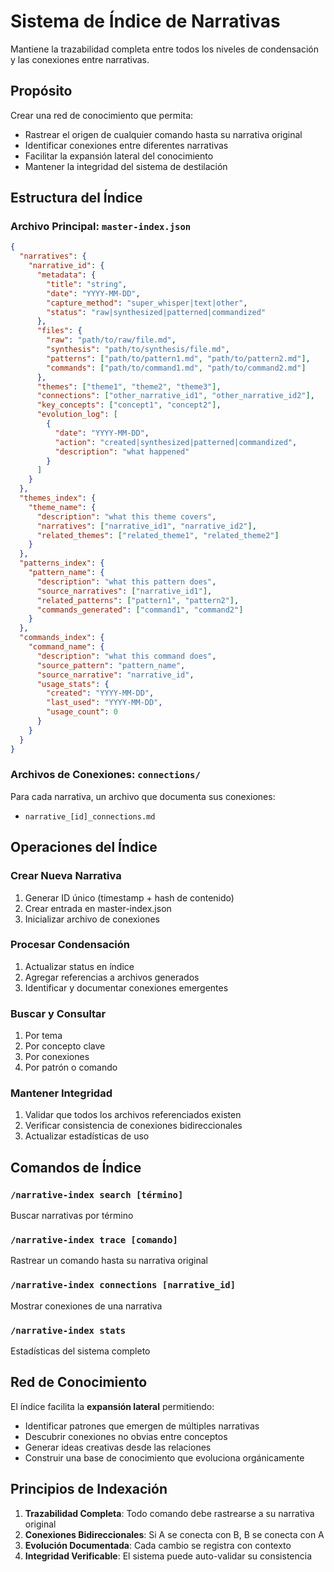 # Sistema de Índice de Narrativas

Mantiene la trazabilidad completa entre todos los niveles de condensación y las conexiones entre narrativas.

## Propósito

Crear una red de conocimiento que permita:
- Rastrear el origen de cualquier comando hasta su narrativa original
- Identificar conexiones entre diferentes narrativas
- Facilitar la expansión lateral del conocimiento
- Mantener la integridad del sistema de destilación

## Estructura del Índice

### Archivo Principal: `master-index.json`

```json
{
  "narratives": {
    "narrative_id": {
      "metadata": {
        "title": "string",
        "date": "YYYY-MM-DD",
        "capture_method": "super_whisper|text|other",
        "status": "raw|synthesized|patterned|commandized"
      },
      "files": {
        "raw": "path/to/raw/file.md",
        "synthesis": "path/to/synthesis/file.md",
        "patterns": ["path/to/pattern1.md", "path/to/pattern2.md"],
        "commands": ["path/to/command1.md", "path/to/command2.md"]
      },
      "themes": ["theme1", "theme2", "theme3"],
      "connections": ["other_narrative_id1", "other_narrative_id2"],
      "key_concepts": ["concept1", "concept2"],
      "evolution_log": [
        {
          "date": "YYYY-MM-DD",
          "action": "created|synthesized|patterned|commandized",
          "description": "what happened"
        }
      ]
    }
  },
  "themes_index": {
    "theme_name": {
      "description": "what this theme covers",
      "narratives": ["narrative_id1", "narrative_id2"],
      "related_themes": ["related_theme1", "related_theme2"]
    }
  },
  "patterns_index": {
    "pattern_name": {
      "description": "what this pattern does",
      "source_narratives": ["narrative_id1"],
      "related_patterns": ["pattern1", "pattern2"],
      "commands_generated": ["command1", "command2"]
    }
  },
  "commands_index": {
    "command_name": {
      "description": "what this command does",
      "source_pattern": "pattern_name",
      "source_narrative": "narrative_id",
      "usage_stats": {
        "created": "YYYY-MM-DD",
        "last_used": "YYYY-MM-DD",
        "usage_count": 0
      }
    }
  }
}
```

### Archivos de Conexiones: `connections/`

Para cada narrativa, un archivo que documenta sus conexiones:
- `narrative_[id]_connections.md`

## Operaciones del Índice

### Crear Nueva Narrativa
1. Generar ID único (timestamp + hash de contenido)
2. Crear entrada en master-index.json
3. Inicializar archivo de conexiones

### Procesar Condensación
1. Actualizar status en índice
2. Agregar referencias a archivos generados
3. Identificar y documentar conexiones emergentes

### Buscar y Consultar
1. Por tema
2. Por concepto clave
3. Por conexiones
4. Por patrón o comando

### Mantener Integridad
1. Validar que todos los archivos referenciados existen
2. Verificar consistencia de conexiones bidireccionales
3. Actualizar estadísticas de uso

## Comandos de Índice

### `/narrative-index search [término]`
Buscar narrativas por término

### `/narrative-index trace [comando]`
Rastrear un comando hasta su narrativa original

### `/narrative-index connections [narrative_id]`
Mostrar conexiones de una narrativa

### `/narrative-index stats`
Estadísticas del sistema completo

## Red de Conocimiento

El índice facilita la **expansión lateral** permitiendo:
- Identificar patrones que emergen de múltiples narrativas
- Descubrir conexiones no obvias entre conceptos
- Generar ideas creativas desde las relaciones
- Construir una base de conocimiento que evoluciona orgánicamente

## Principios de Indexación

1. **Trazabilidad Completa**: Todo comando debe rastrearse a su narrativa original
2. **Conexiones Bidireccionales**: Si A se conecta con B, B se conecta con A
3. **Evolución Documentada**: Cada cambio se registra con contexto
4. **Integridad Verificable**: El sistema puede auto-validar su consistencia